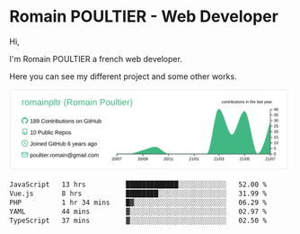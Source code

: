 # Romain POULTIER - Web Developer

Hi,

I'm Romain POULTIER a french web developer.

Here you can see my different project and some other works.



[![](https://raw.githubusercontent.com/romainpltr/romainpltr/master/profile-summary-card-output/vue/0-profile-details.svg)](https://github.com/vn7n24fzkq/github-profile-summary-cards)

<!--START_SECTION:waka-->
```text
JavaScript   13 hrs          █████████████░░░░░░░░░░░░   52.00 % 
Vue.js       8 hrs           ████████░░░░░░░░░░░░░░░░░   31.99 % 
PHP          1 hr 34 mins    █▓░░░░░░░░░░░░░░░░░░░░░░░   06.29 % 
YAML         44 mins         ▓░░░░░░░░░░░░░░░░░░░░░░░░   02.97 % 
TypeScript   37 mins         ▓░░░░░░░░░░░░░░░░░░░░░░░░   02.50 % 
```
<!--END_SECTION:waka-->
